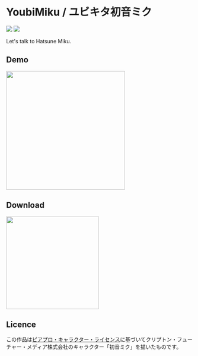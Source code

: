 YoubiMiku / ユビキタ初音ミク
====

![](https://github.com/Aqua-ix/YoubiMiku/workflows/Android%20CI/badge.svg)
![](https://img.shields.io/github/license/Aqua-ix/YoubiMiku)

Let's talk to Hatsune Miku.

## Demo
<img src="v2.0_demo.gif" width="320px">

## Download

<a href="https://play.google.com/store/apps/details?id=comviewaquahp.google.sites.youbimiku&hl=ja">
  <img src="https://play.google.com/intl/ja/badges/static/images/badges/ja_badge_web_generic.png" width="250px">
</a>

## Licence
この作品は[ピアプロ・キャラクター・ライセンス](https://piapro.jp/license/pcl/summary)に基づいてクリプトン・フューチャー・メディア株式会社のキャラクター「初音ミク」を描いたものです。
